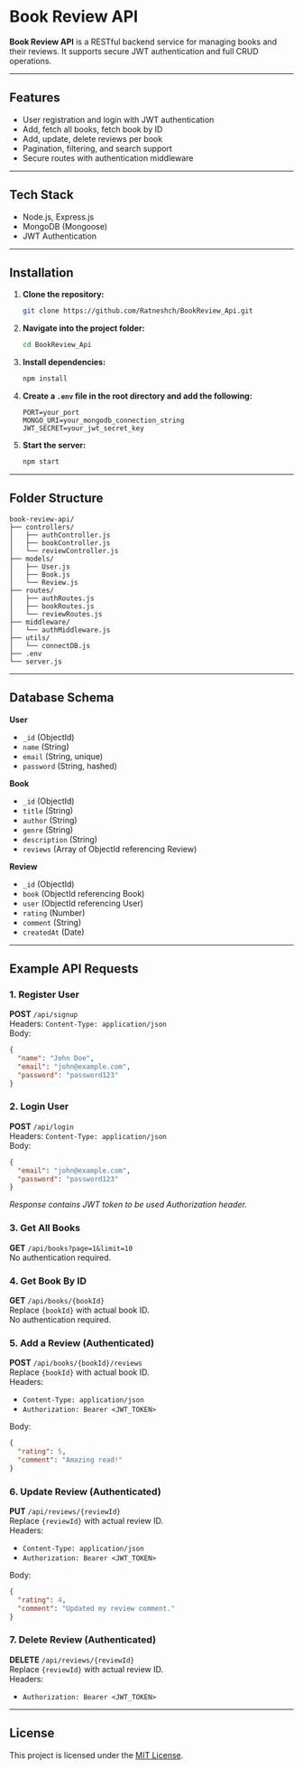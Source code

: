 # Book Review API

**Book Review API** is a RESTful backend service for managing books and their reviews. It supports secure JWT authentication and full CRUD operations.

---

## Features

- User registration and login with JWT authentication
- Add, fetch all books, fetch book by ID
- Add, update, delete reviews per book
- Pagination, filtering, and search support
- Secure routes with authentication middleware

---

## Tech Stack

- Node.js, Express.js
- MongoDB (Mongoose)
- JWT Authentication

---

## Installation

1. **Clone the repository:**
   ```bash
   git clone https://github.com/Ratneshch/BookReview_Api.git
   ```

2. **Navigate into the project folder:**
   ```bash
   cd BookReview_Api
   ```

3. **Install dependencies:**
   ```bash
   npm install
   ```

4. **Create a `.env` file in the root directory and add the following:**
   ```
   PORT=your_port
   MONGO_URI=your_mongodb_connection_string
   JWT_SECRET=your_jwt_secret_key
   ```

5. **Start the server:**
   ```bash
   npm start
   ```

---

## Folder Structure

```
book-review-api/
├── controllers/
│   ├── authController.js
│   ├── bookController.js
│   └── reviewController.js
├── models/
│   ├── User.js
│   ├── Book.js
│   └── Review.js
├── routes/
│   ├── authRoutes.js
│   ├── bookRoutes.js
│   └── reviewRoutes.js
├── middleware/
│   └── authMiddleware.js
├── utils/
│   └── connectDB.js
├── .env
└── server.js
```

---

## Database Schema

**User**
- `_id` (ObjectId)
- `name` (String)
- `email` (String, unique)
- `password` (String, hashed)

**Book**
- `_id` (ObjectId)
- `title` (String)
- `author` (String)
- `genre` (String)
- `description` (String)
- `reviews` (Array of ObjectId referencing Review)

**Review**
- `_id` (ObjectId)
- `book` (ObjectId referencing Book)
- `user` (ObjectId referencing User)
- `rating` (Number)
- `comment` (String)
- `createdAt` (Date)

---

## Example API Requests

### 1. Register User
**POST** `/api/signup`  
Headers: `Content-Type: application/json`  
Body:
```json
{
  "name": "John Doe",
  "email": "john@example.com",
  "password": "password123"
}
```

### 2. Login User
**POST** `/api/login`  
Headers: `Content-Type: application/json`  
Body:
```json
{
  "email": "john@example.com",
  "password": "password123"
}
```
_Response contains JWT token to be used Authorization header._

### 3. Get All Books
**GET** `/api/books?page=1&limit=10`  
No authentication required.

### 4. Get Book By ID
**GET** `/api/books/{bookId}`  
Replace `{bookId}` with actual book ID.  
No authentication required.

### 5. Add a Review (Authenticated)
**POST** `/api/books/{bookId}/reviews`  
Replace `{bookId}` with actual book ID.  
Headers:
- `Content-Type: application/json`
- `Authorization: Bearer <JWT_TOKEN>`

Body:
```json
{
  "rating": 5,
  "comment": "Amazing read!"
}
```

### 6. Update Review (Authenticated)
**PUT** `/api/reviews/{reviewId}`  
Replace `{reviewId}` with actual review ID.  
Headers:
- `Content-Type: application/json`
- `Authorization: Bearer <JWT_TOKEN>`

Body:
```json
{
  "rating": 4,
  "comment": "Updated my review comment."
}
```

### 7. Delete Review (Authenticated)
**DELETE** `/api/reviews/{reviewId}`  
Replace `{reviewId}` with actual review ID.  
Headers:
- `Authorization: Bearer <JWT_TOKEN>`

---

## License

This project is licensed under the [MIT License](LICENSE).
